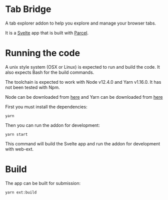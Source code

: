 # Tab Bridge

A tab explorer addon to help you explore and manage your browser tabs.

It is a [Svelte](https://svelte.dev/) app that is built with [Parcel](https://parceljs.org/).

# Running the code

A unix style system (OSX or Linux) is expected to run and build the code. It also expects Bash for the build commands.

The toolchain is expected to work with Node v12.4.0 and Yarn v1.16.0. It has not been tested with Npm.

Node can be downloaded from [here](https://nodejs.org/en/download/) and Yarn can be downloaded from [here](https://yarnpkg.com/lang/en/docs/install/#debian-)

First you must install the dependencies:

```
yarn
```

Then you can run the addon for development:

```
yarn start
```

This command will build the Svelte app and run the addon for development with web-ext.

# Build

The app can be built for submission:

```
yarn ext:build
```
